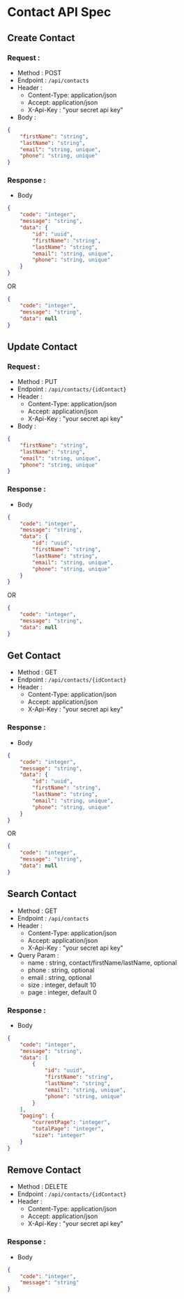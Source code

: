 # Contact API Spec

## Create Contact

### Request :
- Method : POST
- Endpoint : `/api/contacts`
- Header :
	- Content-Type: application/json
	- Accept: application/json
    - X-Api-Key : "your secret api key"
- Body :
```json
{
    "firstName": "string",
    "lastName": "string",
    "email": "string, unique",
    "phone": "string, unique"
}
```
### Response :
- Body
```json
{
    "code": "integer",
    "message": "string",
    "data": {
        "id": "uuid",
        "firstName": "string",
        "lastName": "string",
        "email": "string, unique",
        "phone": "string, unique"
    }
}
```
OR
```json
{
    "code": "integer",
    "message": "string",
    "data": null
}
```

## Update Contact

### Request :
- Method : PUT
- Endpoint : `/api/contacts/{idContact}`
- Header :
	- Content-Type: application/json
	- Accept: application/json
    - X-Api-Key : "your secret api key"
- Body :
```json
{
    "firstName": "string",
    "lastName": "string",
    "email": "string, unique",
    "phone": "string, unique"
}
```
### Response :
- Body
```json
{
    "code": "integer",
    "message": "string",
    "data": {
        "id": "uuid",
        "firstName": "string",
        "lastName": "string",
        "email": "string, unique",
        "phone": "string, unique"
    }
}
```
OR
```json
{
    "code": "integer",
    "message": "string",
    "data": null
}
```

## Get Contact

- Method : GET
- Endpoint : `/api/contacts/{idContact}`
- Header :
	- Content-Type: application/json
	- Accept: application/json
    - X-Api-Key : "your secret api key"
### Response :
- Body
```json
{
    "code": "integer",
    "message": "string",
    "data": {
        "id": "uuid",
        "firstName": "string",
        "lastName": "string",
        "email": "string, unique",
        "phone": "string, unique"
    }
}
```
OR
```json
{
    "code": "integer",
    "message": "string",
    "data": null
}
```

## Search Contact

- Method : GET
- Endpoint : `/api/contacts`
- Header :
	- Content-Type: application/json
	- Accept: application/json
    - X-Api-Key : "your secret api key"
- Query Param :
    - name : string, contact/firstName/lastName, optional
    - phone : string, optional
    - email : string, optional
    - size : integer, default 10
    - page : integer, default 0
### Response :
- Body
```json
{
    "code": "integer",
    "message": "string",
    "data": [
        {
            "id": "uuid",
            "firstName": "string",
            "lastName": "string",
            "email": "string, unique",
            "phone": "string, unique"
        }
    ],
    "paging": {
        "currentPage": "integer",
        "totalPage": "integer",
        "size": "integer"
    }
}
```

## Remove Contact

- Method : DELETE
- Endpoint : `/api/contacts/{idContact}`
- Header :
	- Content-Type: application/json
	- Accept: application/json
    - X-Api-Key : "your secret api key"
### Response :
- Body
```json
{
    "code": "integer",
    "message": "string"
}
```
